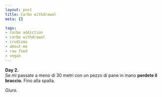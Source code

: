 ```yaml
--- 
layout: post
title: Carbo withdrawal
meta: {}

tags: 
- carbo addiction
- carbo withdrawal
- crudismo
- about-me
- raw food
- vegan
---
```

**Day 2.**  
Se mi passate a meno di 30 metri con un pezzo di pane in mano **perdete il braccio**. Fino alla spalla.  
  
*Giuro.*  
  
 
